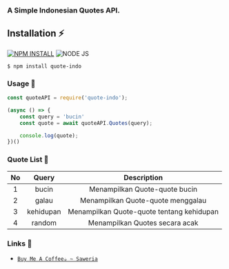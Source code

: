 ### A Simple Indonesian Quotes API.

## **Installation ⚡**
[![NPM INSTALL](http://img.shields.io/badge/npm-install-blue.svg?style=flat&logo=npm)](https://docs.npmjs.com/getting-started/installing-npm-packages-locally) ![NODE JS](http://img.shields.io/badge/Node-JS-teal.svg?style=flat&logo=node.js)
```
$ npm install quote-indo
```
### **Usage 🔰**
```js
const quoteAPI = require('quote-indo');

(async () => {
    const query = 'bucin'
    const quote = await quoteAPI.Quotes(query);

    console.log(quote);
})()
```
### **Quote List 📕**
| No | Query | Description |
| :-: | :-----: | :---------: |
| 1 | bucin | Menampilkan Quote-quote bucin |
| 2 | galau | Menampilkan Quote-quote menggalau |
| 3 | kehidupan | Menampilkan Quote-quote tentang kehidupan |
| 4 | random | Menampilkan Quotes secara acak |

### **Links 🔗**
* [`Buy Me A Coffee☕ ~ Saweria`](https://saweria.co/Natsu062)